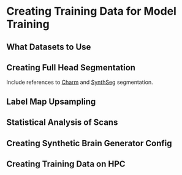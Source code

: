 # Creating Training Data for Model Training

## What Datasets to Use

## Creating Full Head Segmentation

Include references to [Charm](./charm.md) and [SynthSeg](./synth_seg.md) segmentation.

## Label Map Upsampling

## Statistical Analysis of Scans

## Creating Synthetic Brain Generator Config

## Creating Training Data on HPC